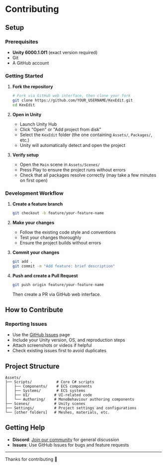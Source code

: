 # Contributing

## Setup

### Prerequisites

-   **Unity 6000.1.0f1** (exact version required)
-   Git
-   A GitHub account

### Getting Started

1. **Fork the repository**

    ```bash
    # Fork via GitHub web interface, then clone your fork
    git clone https://github.com/YOUR_USERNAME/KexEdit.git
    cd KexEdit
    ```

2. **Open in Unity**

    - Launch Unity Hub
    - Click "Open" or "Add project from disk"
    - Select the `KexEdit` folder (the one containing `Assets/`, `Packages/`, etc.)
    - Unity will automatically detect and open the project

3. **Verify setup**
    - Open the `Main` scene in `Assets/Scenes/`
    - Press Play to ensure the project runs without errors
    - Check that all packages resolve correctly (may take a few minutes on first open)

### Development Workflow

1. **Create a feature branch**

    ```bash
    git checkout -b feature/your-feature-name
    ```

2. **Make your changes**

    - Follow the existing code style and conventions
    - Test your changes thoroughly
    - Ensure the project builds without errors

3. **Commit your changes**

    ```bash
    git add .
    git commit -m "Add feature: brief description"
    ```

4. **Push and create a Pull Request**
    ```bash
    git push origin feature/your-feature-name
    ```
    Then create a PR via GitHub web interface.

## How to Contribute

### Reporting Issues

-   Use the [GitHub Issues](../../issues) page
-   Include your Unity version, OS, and reproduction steps
-   Attach screenshots or videos if helpful
-   Check existing issues first to avoid duplicates

## Project Structure

```
Assets/
├── Scripts/           # Core C# scripts
│   ├── Components/    # ECS components
│   ├── Systems/       # ECS systems
│   ├── UI/           # UI-related code
│   └── Authoring/    # MonoBehaviour authoring components
├── Scenes/           # Unity scenes
├── Settings/         # Project settings and configurations
└── [other folders]   # Meshes, materials, etc.
```

## Getting Help

-   **Discord**: [Join our community](https://discord.gg/eEY75Nqk3C) for general discussion
-   **Issues**: Use GitHub Issues for bugs and feature requests

---

Thanks for contributing 🎢
